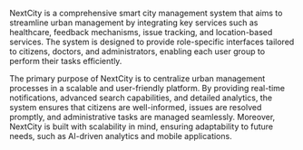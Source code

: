 NextCity is a comprehensive smart city management system that aims to streamline urban management by integrating key services such as healthcare, feedback mechanisms, issue tracking, and location-based services. The system is designed to provide role-specific interfaces tailored to citizens, doctors, and administrators, enabling each user group to perform their tasks efficiently.

The primary purpose of NextCity is to centralize urban management processes in a scalable and user-friendly platform. By providing real-time notifications, advanced search capabilities, and detailed analytics, the system ensures that citizens are well-informed, issues are resolved promptly, and administrative tasks are managed seamlessly. Moreover, NextCity is built with scalability in mind, ensuring adaptability to future needs, such as AI-driven analytics and mobile applications.
